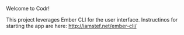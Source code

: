 Welcome to Codr!

This project leverages Ember CLI for the user interface. Instructinos for starting the app are here: http://iamstef.net/ember-cli/
